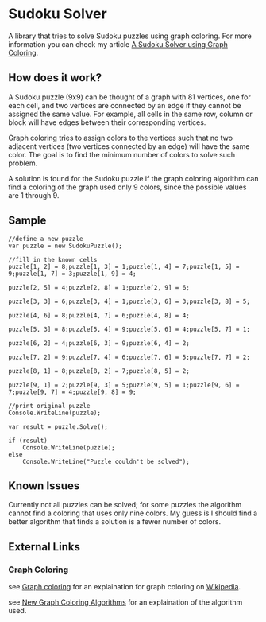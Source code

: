 # Sudoku Solver


A library that tries to solve Sudoku puzzles using graph coloring. For more information you can check my article [A Sudoku Solver using Graph Coloring](http://www.codeproject.com/Articles/801268/A-Sudoku-Solver-using-Graph-Coloring).

## How does it work?


A Sudoku puzzle (9x9) can be thought of a graph with 81 vertices, one for each cell, and two vertices are connected by an edge if they cannot be assigned the same value. For example, all cells in the same row, column  or block will have edges between their corresponding vertices. 

Graph coloring tries to assign colors to the vertices such that no two adjacent vertices (two vertices connected by an edge) will have the same color. The goal is to find the minimum number of colors to solve such problem.

A solution is found for the Sudoku puzzle if the graph coloring algorithm can find a coloring of the graph used only 9 colors, since the possible values are 1 through 9.

## Sample

	//define a new puzzle
	var puzzle = new SudokuPuzzle();

	//fill in the known cells
	puzzle[1, 2] = 8;puzzle[1, 3] = 1;puzzle[1, 4] = 7;puzzle[1, 5] = 9;puzzle[1, 7] = 3;puzzle[1, 9] = 4;

	puzzle[2, 5] = 4;puzzle[2, 8] = 1;puzzle[2, 9] = 6;

	puzzle[3, 3] = 6;puzzle[3, 4] = 1;puzzle[3, 6] = 3;puzzle[3, 8] = 5;

	puzzle[4, 6] = 8;puzzle[4, 7] = 6;puzzle[4, 8] = 4;

	puzzle[5, 3] = 8;puzzle[5, 4] = 9;puzzle[5, 6] = 4;puzzle[5, 7] = 1;

	puzzle[6, 2] = 4;puzzle[6, 3] = 9;puzzle[6, 4] = 2;

	puzzle[7, 2] = 9;puzzle[7, 4] = 6;puzzle[7, 6] = 5;puzzle[7, 7] = 2;

	puzzle[8, 1] = 8;puzzle[8, 2] = 7;puzzle[8, 5] = 2;

	puzzle[9, 1] = 2;puzzle[9, 3] = 5;puzzle[9, 5] = 1;puzzle[9, 6] = 7;puzzle[9, 7] = 4;puzzle[9, 8] = 9;

	//print original puzzle
	Console.WriteLine(puzzle);

	var result = puzzle.Solve();

	if (result)
		Console.WriteLine(puzzle);
	else
		Console.WriteLine("Puzzle couldn't be solved");

## Known Issues

Currently not all puzzles can be solved; for some puzzles the algorithm cannot find a coloring that uses only nine colors. My guess is I should find a better algorithm that finds a solution is a fewer number of colors.

## External Links


### Graph Coloring

see [Graph coloring](http://en.wikipedia.org/wiki/Graph_coloring) for an explaination for graph coloring on [Wikipedia](http://www.wikipedia.org).

see [New Graph Coloring Algorithms](http://www.phys.ubbcluj.ro/~zneda/edu/mc/graphcolouring.pdf) for an explaination of the algorithm used.

